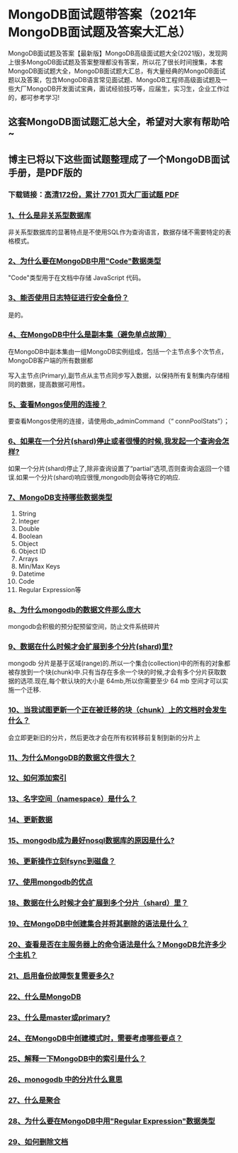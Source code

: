 # MongoDB面试题带答案（2021年MongoDB面试题及答案大汇总）

MongoDB面试题及答案【最新版】MongoDB高级面试题大全(2021版)，发现网上很多MongoDB面试题及答案整理都没有答案，所以花了很长时间搜集，本套MongoDB面试题大全，MongoDB面试题大汇总，有大量经典的MongoDB面试题以及答案，包含MongoDB语言常见面试题、MongoDB工程师高级面试题及一些大厂MongoDB开发面试宝典，面试经验技巧等，应届生，实习生，企业工作过的，都可参考学习!

## 这套MongoDB面试题汇总大全，希望对大家有帮助哈~ 

## 博主已将以下这些面试题整理成了一个MongoDB面试手册，是PDF版的

### 下载链接：[高清172份，累计 7701 页大厂面试题  PDF](https://github.com/javatechnorth/javanorth-itbooks/blob/master/docs/index.md)


### [1、什么是非关系型数据库](https://gitee.com/souyunku/NewDevBooks/blob/master/docs/MongoDB/MongoDB面试题带答案（2021年MongoDB面试题及答案大汇总）.md#1什么是非关系型数据库)  


非关系型数据库的显著特点是不使用SQL作为查询语言，数据存储不需要特定的表格模式。


### [2、为什么要在MongoDB中用"Code"数据类型](https://gitee.com/souyunku/NewDevBooks/blob/master/docs/MongoDB/MongoDB面试题带答案（2021年MongoDB面试题及答案大汇总）.md#2为什么要在mongodb中用"code"数据类型)  


"Code"类型用于在文档中存储 JavaScript 代码。


### [3、能否使用日志特征进行安全备份？](https://gitee.com/souyunku/NewDevBooks/blob/master/docs/MongoDB/MongoDB面试题带答案（2021年MongoDB面试题及答案大汇总）.md#3能否使用日志特征进行安全备份)  


是的。


### [4、在MongoDB中什么是副本集（避免单点故障）](https://gitee.com/souyunku/NewDevBooks/blob/master/docs/MongoDB/MongoDB面试题带答案（2021年MongoDB面试题及答案大汇总）.md#4在mongodb中什么是副本集避免单点故障)  


在MongoDB中副本集由一组MongoDB实例组成，包括一个主节点多个次节点，MongoDB客户端的所有数据都

写入主节点(Primary),副节点从主节点同步写入数据，以保持所有复制集内存储相同的数据，提高数据可用性。


### [5、查看Mongos使用的连接？](https://gitee.com/souyunku/NewDevBooks/blob/master/docs/MongoDB/MongoDB面试题带答案（2021年MongoDB面试题及答案大汇总）.md#5查看mongos使用的连接)  


要查看Mongos使用的连接，请使用db_adminCommand（“ connPoolStats”）；


### [6、如果在一个分片(shard)停止或者很慢的时候,我发起一个查询会怎样?](https://gitee.com/souyunku/NewDevBooks/blob/master/docs/MongoDB/MongoDB面试题带答案（2021年MongoDB面试题及答案大汇总）.md#6如果在一个分片shard停止或者很慢的时候,我发起一个查询会怎样)  


如果一个分片(shard)停止了,除非查询设置了“partial”选项,否则查询会返回一个错误.如果一个分片(shard)响应很慢,mongodb则会等待它的响应.


### [7、MongoDB支持哪些数据类型](https://gitee.com/souyunku/NewDevBooks/blob/master/docs/MongoDB/MongoDB面试题带答案（2021年MongoDB面试题及答案大汇总）.md#7mongodb支持哪些数据类型)  


1. String
2. Integer
3. Double
4. Boolean
5. Object
6. Object ID
7. Arrays
8. Min/Max Keys
9. Datetime
10. Code
11. Regular Expression等


### [8、为什么mongodb的数据文件那么庞大](https://gitee.com/souyunku/NewDevBooks/blob/master/docs/MongoDB/MongoDB面试题带答案（2021年MongoDB面试题及答案大汇总）.md#8为什么mongodb的数据文件那么庞大)  


mongodb会积极的预分配预留空间，防止文件系统碎片


### [9、数据在什么时候才会扩展到多个分片(shard)里?](https://gitee.com/souyunku/NewDevBooks/blob/master/docs/MongoDB/MongoDB面试题带答案（2021年MongoDB面试题及答案大汇总）.md#9数据在什么时候才会扩展到多个分片shard里)  


mongodb 分片是基于区域(range)的.所以一个集合(collection)中的所有的对象都被存放到一个块(chunk)中.只有当存在多余一个块的时候,才会有多个分片获取数据的选项.现在,每个默认块的大小是 64mb,所以你需要至少 64 mb 空间才可以实施一个迁移.


### [10、当我试图更新一个正在被迁移的块（chunk）上的文档时会发生什么？](https://gitee.com/souyunku/NewDevBooks/blob/master/docs/MongoDB/MongoDB面试题带答案（2021年MongoDB面试题及答案大汇总）.md#10当我试图更新一个正在被迁移的块chunk上的文档时会发生什么)  


会立即更新旧的分片，然后更改才会在所有权转移前复制到新的分片上


### [11、为什么MongoDB的数据文件很大？](https://gitee.com/souyunku/NewDevBooks/blob/master/docs/MongoDB/MongoDB面试题带答案（2021年MongoDB面试题及答案大汇总）.md#11为什么mongodb的数据文件很大)  

### [12、如何添加索引](https://gitee.com/souyunku/NewDevBooks/blob/master/docs/MongoDB/MongoDB面试题带答案（2021年MongoDB面试题及答案大汇总）.md#12如何添加索引)  

### [13、名字空间（namespace）是什么？](https://gitee.com/souyunku/NewDevBooks/blob/master/docs/MongoDB/MongoDB面试题带答案（2021年MongoDB面试题及答案大汇总）.md#13名字空间namespace是什么)  

### [14、更新数据](https://gitee.com/souyunku/NewDevBooks/blob/master/docs/MongoDB/MongoDB面试题带答案（2021年MongoDB面试题及答案大汇总）.md#14更新数据)  

### [15、mongodb成为最好nosql数据库的原因是什么?](https://gitee.com/souyunku/NewDevBooks/blob/master/docs/MongoDB/MongoDB面试题带答案（2021年MongoDB面试题及答案大汇总）.md#15mongodb成为最好nosql数据库的原因是什么)  

### [16、更新操作立刻fsync到磁盘？](https://gitee.com/souyunku/NewDevBooks/blob/master/docs/MongoDB/MongoDB面试题带答案（2021年MongoDB面试题及答案大汇总）.md#16更新操作立刻fsync到磁盘)  

### [17、使用mongodb的优点](https://gitee.com/souyunku/NewDevBooks/blob/master/docs/MongoDB/MongoDB面试题带答案（2021年MongoDB面试题及答案大汇总）.md#17使用mongodb的优点)  

### [18、数据在什么时候才会扩展到多个分片（shard）里？](https://gitee.com/souyunku/NewDevBooks/blob/master/docs/MongoDB/MongoDB面试题带答案（2021年MongoDB面试题及答案大汇总）.md#18数据在什么时候才会扩展到多个分片shard里)  

### [19、在MongoDB中创建集合并将其删除的语法是什么？](https://gitee.com/souyunku/NewDevBooks/blob/master/docs/MongoDB/MongoDB面试题带答案（2021年MongoDB面试题及答案大汇总）.md#19在mongodb中创建集合并将其删除的语法是什么)  

### [20、查看是否在主服务器上的命令语法是什么？MongoDB允许多少个主机？](https://gitee.com/souyunku/NewDevBooks/blob/master/docs/MongoDB/MongoDB面试题带答案（2021年MongoDB面试题及答案大汇总）.md#20查看是否在主服务器上的命令语法是什么mongodb允许多少个主机)  

### [21、启用备份故障恢复需要多久?](https://gitee.com/souyunku/NewDevBooks/blob/master/docs/MongoDB/MongoDB面试题带答案（2021年MongoDB面试题及答案大汇总）.md#21启用备份故障恢复需要多久)  

### [22、什么是MongoDB](https://gitee.com/souyunku/NewDevBooks/blob/master/docs/MongoDB/MongoDB面试题带答案（2021年MongoDB面试题及答案大汇总）.md#22什么是mongodb)  

### [23、什么是master或primary?](https://gitee.com/souyunku/NewDevBooks/blob/master/docs/MongoDB/MongoDB面试题带答案（2021年MongoDB面试题及答案大汇总）.md#23什么是master或primary)  

### [24、在MongoDB中创建模式时，需要考虑哪些要点？](https://gitee.com/souyunku/NewDevBooks/blob/master/docs/MongoDB/MongoDB面试题带答案（2021年MongoDB面试题及答案大汇总）.md#24在mongodb中创建模式时需要考虑哪些要点)  

### [25、解释一下MongoDB中的索引是什么？](https://gitee.com/souyunku/NewDevBooks/blob/master/docs/MongoDB/MongoDB面试题带答案（2021年MongoDB面试题及答案大汇总）.md#25解释一下mongodb中的索引是什么)  

### [26、monogodb 中的分片什么意思](https://gitee.com/souyunku/NewDevBooks/blob/master/docs/MongoDB/MongoDB面试题带答案（2021年MongoDB面试题及答案大汇总）.md#26monogodb-中的分片什么意思)  

### [27、什么是聚合](https://gitee.com/souyunku/NewDevBooks/blob/master/docs/MongoDB/MongoDB面试题带答案（2021年MongoDB面试题及答案大汇总）.md#27什么是聚合)  

### [28、为什么要在MongoDB中用"Regular Expression"数据类型](https://gitee.com/souyunku/NewDevBooks/blob/master/docs/MongoDB/MongoDB面试题带答案（2021年MongoDB面试题及答案大汇总）.md#28为什么要在mongodb中用"regular-expression"数据类型)  

### [29、如何删除文档](https://gitee.com/souyunku/NewDevBooks/blob/master/docs/MongoDB/MongoDB面试题带答案（2021年MongoDB面试题及答案大汇总）.md#29如何删除文档)  






